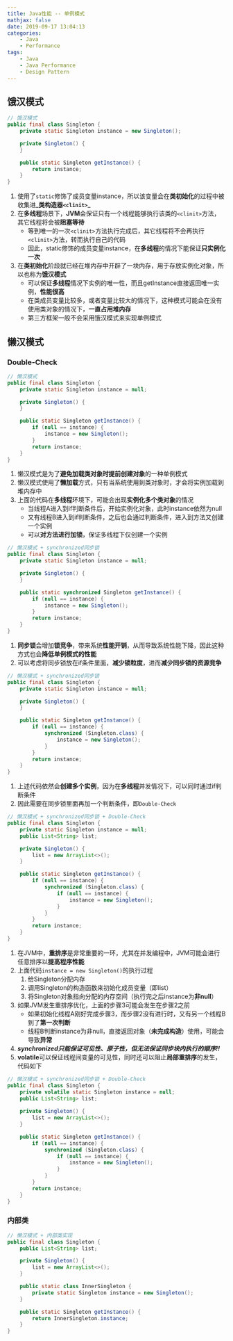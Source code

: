 ```yaml
---
title: Java性能 -- 单例模式
mathjax: false
date: 2019-09-17 13:04:13
categories:
    - Java
    - Performance
tags:
    - Java
    - Java Performance
    - Design Pattern
---
```


## 饿汉模式
```java
// 饿汉模式
public final class Singleton {
    private static Singleton instance = new Singleton();

    private Singleton() {
    }

    public static Singleton getInstance() {
        return instance;
    }
}
```

<!-- more -->

1. 使用了`static`修饰了成员变量instance，所以该变量会在**类初始化**的过程中被收集进_**类构造器`<clinit>`**_
2. 在**多线程**场景下，**JVM**会保证只有一个线程能够执行该类的`<clinit>`方法，其它线程将会被**阻塞等待**
    - 等到唯一的一次`<clinit>`方法执行完成后，其它线程将不会再执行`<clinit>`方法，转而执行自己的代码
    - 因此，static修饰的成员变量instance，在**多线程**的情况下能保证**只实例化一次**
3. 在**类初始化**阶段就已经在堆内存中开辟了一块内存，用于存放实例化对象，所以也称为**饿汉模式**
    - 可以保证**多线程**情况下实例的唯一性，而且getInstance直接返回唯一实例，**性能很高**
    - 在类成员变量比较多，或者变量比较大的情况下，这种模式可能会在没有使用类对象的情况下，**一直占用堆内存**
    - 第三方框架一般不会采用饿汉模式来实现单例模式

## 懒汉模式

### Double-Check
```java
// 懒汉模式
public final class Singleton {
    private static Singleton instance = null;

    private Singleton() {
    }

    public static Singleton getInstance() {
        if (null == instance) {
            instance = new Singleton();
        }
        return instance;
    }
}
```
1. 懒汉模式是为了**避免加载类对象时提前创建对象**的一种单例模式
2. 懒汉模式使用了**懒加载**方式，只有当系统使用到类对象时，才会将实例加载到堆内存中
3. 上面的代码在**多线程**环境下，可能会出现**实例化多个类对象**的情况
    - 当线程A进入到if判断条件后，开始实例化对象，此时instance依然为null
    - 又有线程B进入到if判断条件，之后也会通过判断条件，进入到方法又创建一个实例
    - 可以**对方法进行加锁**，保证多线程下仅创建一个实例

```java
// 懒汉模式 + synchronized同步锁
public final class Singleton {
    private static Singleton instance = null;

    private Singleton() {
    }

    public static synchronized Singleton getInstance() {
        if (null == instance) {
            instance = new Singleton();
        }
        return instance;
    }
}
```
1. **同步锁**会增加**锁竞争**，带来系统**性能开销**，从而导致系统性能下降，因此这种方式也会**降低单例模式的性能**
2. 可以考虑将同步锁放在if条件里面，**减少锁粒度**，进而**减少同步锁的资源竞争**

```java
// 懒汉模式 + synchronized同步锁
public final class Singleton {
    private static Singleton instance = null;

    private Singleton() {
    }

    public static Singleton getInstance() {
        if (null == instance) {
            synchronized (Singleton.class) {
                instance = new Singleton();
            }
        }
        return instance;
    }
}
```
1. 上述代码依然会**创建多个实例**，因为在**多线程**并发情况下，可以同时通过if判断条件
2. 因此需要在同步锁里面再加一个判断条件，即`Double-Check`

```java
// 懒汉模式 + synchronized同步锁 + Double-Check
public final class Singleton {
    private static Singleton instance = null;
    public List<String> list;

    private Singleton() {
        list = new ArrayList<>();
    }

    public static Singleton getInstance() {
        if (null == instance) {
            synchronized (Singleton.class) {
                if (null == instance) {
                    instance = new Singleton();
                }
            }
        }
        return instance;
    }
}
```
1. 在JVM中，**重排序**是非常重要的一环，尤其在并发编程中，JVM可能会进行任意排序以**提高程序性能**
2. 上面代码`instance = new Singleton()`的执行过程
    1. 给Singleton分配内存
    2. 调用Singleton的构造函数来初始化成员变量（即list）
    3. 将Singleton对象指向分配的内存空间（执行完之后instance为**非null**）
3. 如果JVM发生重排序优化，上面的步骤3可能会发生在步骤2之前
    - 如果初始化线程A刚好完成步骤3，而步骤2没有进行时，又有另一个线程B到了**第一次判断**
    - 线程B判断instance为非null，直接返回对象（**未完成构造**）使用，可能会导致**异常**
4. _**synchronized只能保证可见性、原子性，但无法保证同步块内执行的顺序!!**_
5. **volatile**可以保证线程间变量的可见性，同时还可以阻止**局部重排序**的发生，代码如下

```java
// 懒汉模式 + synchronized同步锁 + Double-Check
public final class Singleton {
    private volatile static Singleton instance = null;
    public List<String> list;
    
    private Singleton() {
        list = new ArrayList<>();
    }

    public static Singleton getInstance() {
        if (null == instance) {
            synchronized (Singleton.class) {
                if (null == instance) {
                    instance = new Singleton();
                }
            }
        }
        return instance;
    }
}
```

### 内部类
```java
// 懒汉模式 + 内部类实现
public final class Singleton {
    public List<String> list;

    private Singleton() {
        list = new ArrayList<>();
    }

    public static class InnerSingleton {
        private static Singleton instance = new Singleton();
    }

    public static Singleton getInstance() {
        return InnerSingleton.instance;
    }
}
```